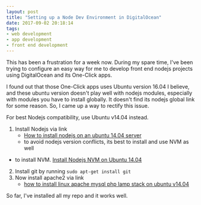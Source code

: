 ```yaml
---
layout: post
title: "Setting up a Node Dev Environment in DigitalOcean"
date: 2017-09-02 20:18:14
tags:
- web development
- app development
- front end development
---
```


This has been a frustration for a week now. During my spare time, I've been trying to configure an easy way for me to develop front end nodejs projects using DigitalOcean and its One-Click apps.

I found out that those One-Click apps uses Ubuntu version 16.04 I believe, and these ubuntu version doesn't play well with nodejs modules, especially with modules you have to install globally. It doesn't find its nodejs global link for some reason. So, I came up a way to rectify this issue.

For best Nodejs compatibility, use Ubuntu v14.04 instead.

1. Install Nodejs via link
	- [How to install nodejs on an ubuntu 14.04 server](https://www.digitalocean.com/community/tutorials/how-to-install-node-js-on-an-ubuntu-14-04-server)
	- to avoid nodejs version conflicts, its best to install and use NVM as well
  - to install NVM. [Install Nodejs NVM on Ubuntu 14.04](https://www.vultr.com/docs/install-node-js-nvm-on-ubuntu-14-04)
2. Install git by running `sudo apt-get install git`
3. Now install apache2 via link
	- [how to install linux apache mysql php lamp stack on ubuntu v14.04](https://www.digitalocean.com/community/tutorials/how-to-install-linux-apache-mysql-php-lamp-stack-on-ubuntu-14-04)

So far, I've installed all my repo and it works well.
